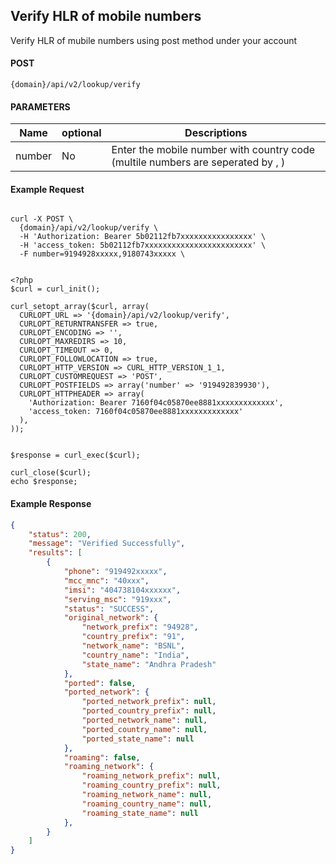 ## Verify HLR of mobile numbers

Verify HLR of mubile numbers using post method under your account

#### POST

```
{domain}/api/v2/lookup/verify
```
#### PARAMETERS

| Name     | optional |Descriptions |
|----------|----- |----------|
| number |No | Enter the mobile number with country code (multile numbers are seperated by , )|


#### Example Request

```

curl -X POST \
  {domain}/api/v2/lookup/verify \
  -H 'Authorization: Bearer 5b02112fb7xxxxxxxxxxxxxxxx' \
  -H 'access_token: 5b02112fb7xxxxxxxxxxxxxxxxxxxxxxxx' \
  -F number=9194928xxxxx,9180743xxxxx \
```

```

<?php
$curl = curl_init();

curl_setopt_array($curl, array(
  CURLOPT_URL => '{domain}/api/v2/lookup/verify',
  CURLOPT_RETURNTRANSFER => true,
  CURLOPT_ENCODING => '',
  CURLOPT_MAXREDIRS => 10,
  CURLOPT_TIMEOUT => 0,
  CURLOPT_FOLLOWLOCATION => true,
  CURLOPT_HTTP_VERSION => CURL_HTTP_VERSION_1_1,
  CURLOPT_CUSTOMREQUEST => 'POST',
  CURLOPT_POSTFIELDS => array('number' => '919492839930'),
  CURLOPT_HTTPHEADER => array(
    'Authorization: Bearer 7160f04c05870ee8881xxxxxxxxxxxxx',
    'access_token: 7160f04c05870ee8881xxxxxxxxxxxxx'
  ),
));


$response = curl_exec($curl);

curl_close($curl);
echo $response;

```

#### Example Response


```json
{
    "status": 200,
    "message": "Verified Successfully",
    "results": [
        {
            "phone": "919492xxxxx",
            "mcc_mnc": "40xxx",
            "imsi": "404738104xxxxxx",
            "serving_msc": "919xxx",
            "status": "SUCCESS",
            "original_network": {
                "network_prefix": "94928",
                "country_prefix": "91",
                "network_name": "BSNL",
                "country_name": "India",
                "state_name": "Andhra Pradesh"
            },
            "ported": false,
            "ported_network": {
                "ported_network_prefix": null,
                "ported_country_prefix": null,
                "ported_network_name": null,
                "ported_country_name": null,
                "ported_state_name": null
            },
            "roaming": false,
            "roaming_network": {
                "roaming_network_prefix": null,
                "roaming_country_prefix": null,
                "roaming_network_name": null,
                "roaming_country_name": null,
                "roaming_state_name": null
            },
        }
    ]
}
```
